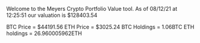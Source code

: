 Welcome to the Meyers Crypto Portfolio Value tool. 
As of 08/12/21 at 12:25:51 our valuation is $128403.54 

BTC Price = $44191.56
 ETH Price = $3025.24
BTC Holdings = 1.06BTC
 ETH holdings = 26.960005962ETH 
